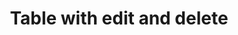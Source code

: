 ---
title: Table with edit and delete
category: Application
paid: true
isActive: true
ltr: {"react":{"jsxCss":[],"jsxTail":[{"code":"export default () => {\n\n    const tableItems = [\n        {\n            name: \"Liam James\",\n            email: \"liamjames@example.com\",\n            position: \"Software engineer\",\n            salary: \"$100K\"\n        },\n        {\n            name: \"Olivia Emma\",\n            email: \"oliviaemma@example.com\",\n            position: \"Product designer\",\n            salary: \"$90K\"\n        },\n        {\n            name: \"William Benjamin\",\n            email: \"william.benjamin@example.com\",\n            position: \"Front-end developer\",\n            salary: \"$80K\"\n        },\n        {\n            name: \"Henry Theodore\",\n            email: \"henrytheodore@example.com\",\n            position: \"Laravel engineer\",\n            salary: \"$120K\"\n        },\n        {\n            name: \"Amelia Elijah\",\n            email: \"amelia.elijah@example.com\",\n            position: \"Open source manager\",\n            salary: \"$75K\"\n        },\n    ]\n\n    return (\n        <div className=\"max-w-screen-xl mx-auto px-4 md:px-8\">\n            <div className=\"items-start justify-between md:flex\">\n                <div className=\"max-w-lg\">\n                    <h3 className=\"text-gray-800 text-xl font-bold sm:text-2xl\">\n                        Team members\n                    </h3>\n                    <p className=\"text-gray-600 mt-2\">\n                        Lorem Ipsum is simply dummy text of the printing and typesetting industry.\n                    </p>\n                </div>\n                <div className=\"mt-3 md:mt-0\">\n                    <a\n                        href=\"javascript:void(0)\"\n                        className=\"inline-block px-4 py-2 text-white duration-150 font-medium bg-indigo-600 rounded-lg hover:bg-indigo-500 active:bg-indigo-700 md:text-sm\"\n                    >\n                        Add member\n                    </a>\n                </div>\n            </div>\n            <div className=\"mt-12 shadow-sm border rounded-lg overflow-x-auto\">\n                <table className=\"w-full table-auto text-sm text-left\">\n                    <thead className=\"bg-gray-50 text-gray-600 font-medium border-b\">\n                        <tr>\n                            <th className=\"py-3 px-6\">Username</th>\n                            <th className=\"py-3 px-6\">Email</th>\n                            <th className=\"py-3 px-6\">Position</th>\n                            <th className=\"py-3 px-6\">Salary</th>\n                            <th className=\"py-3 px-6\"></th>\n\n                        </tr>\n                    </thead>\n                    <tbody className=\"text-gray-600 divide-y\">\n                        {\n                            tableItems.map((item, idx) => (\n                                <tr key={idx}>\n                                    <td className=\"px-6 py-4 whitespace-nowrap\">{item.name}</td>\n                                    <td className=\"px-6 py-4 whitespace-nowrap\">{item.email}</td>\n                                    <td className=\"px-6 py-4 whitespace-nowrap\">{item.position}</td>\n                                    <td className=\"px-6 py-4 whitespace-nowrap\">{item.salary}</td>\n                                    <td className=\"text-right px-6 whitespace-nowrap\">\n                                        <a href=\"javascript:void()\" className=\"py-2 px-3 font-medium text-indigo-600 hover:text-indigo-500 duration-150 hover:bg-gray-50 rounded-lg\">\n                                            Edit\n                                        </a>\n                                        <button href=\"javascript:void()\" className=\"py-2 leading-none px-3 font-medium text-red-600 hover:text-red-500 duration-150 hover:bg-gray-50 rounded-lg\">\n                                            Delete\n                                        </button>\n                                    </td>\n                                </tr>\n                            ))\n                        }\n                    </tbody>\n                </table>\n            </div>\n        </div>\n    )\n}","label":"App.jsx"}]},"preview":"function App() {\n\n    const tableItems = [\n        {\n            name: \"Liam James\",\n            email: \"liamjames@example.com\",\n            position: \"Software engineer\",\n            salary: \"$100K\"\n        },\n        {\n            name: \"Olivia Emma\",\n            email: \"oliviaemma@example.com\",\n            position: \"Product designer\",\n            salary: \"$90K\"\n        },\n        {\n            name: \"William Benjamin\",\n            email: \"william.benjamin@example.com\",\n            position: \"Front-end developer\",\n            salary: \"$80K\"\n        },\n        {\n            name: \"Henry Theodore\",\n            email: \"henrytheodore@example.com\",\n            position: \"Laravel engineer\",\n            salary: \"$120K\"\n        },\n        {\n            name: \"Amelia Elijah\",\n            email: \"amelia.elijah@example.com\",\n            position: \"Open source manager\",\n            salary: \"$75K\"\n        },\n    ]\n\n    return (\n        <div className=\"max-w-screen-xl mx-auto px-4 py-16 md:px-8\">\n            <div className=\"items-start justify-between md:flex\">\n                <div className=\"max-w-lg\">\n                    <h3 className=\"text-gray-800 text-xl font-bold sm:text-2xl\">\n                        Team members\n                    </h3>\n                    <p className=\"text-gray-600 mt-2\">\n                        Lorem Ipsum is simply dummy text of the printing and typesetting industry.\n                    </p>\n                </div>\n                <div className=\"mt-3 md:mt-0\">\n                    <a\n                        href=\"javascript:void(0)\"\n                        className=\"inline-block px-4 py-2 text-white duration-150 font-medium bg-indigo-600 rounded-lg hover:bg-indigo-500 active:bg-indigo-700 md:text-sm\"\n                    >\n                        Add member\n                    </a>\n                </div>\n            </div>\n            <div className=\"mt-12 shadow-sm border rounded-lg overflow-x-auto\">\n                <table className=\"w-full table-auto text-sm text-left\">\n                    <thead className=\"bg-gray-50 text-gray-600 font-medium border-b\">\n                        <tr>\n                            <th className=\"py-3 px-6\">Username</th>\n                            <th className=\"py-3 px-6\">Email</th>\n                            <th className=\"py-3 px-6\">Position</th>\n                            <th className=\"py-3 px-6\">Salary</th>\n                            <th className=\"py-3 px-6\"></th>\n\n                        </tr>\n                    </thead>\n                    <tbody className=\"text-gray-600 divide-y\">\n                        {\n                            tableItems.map((item, idx) => (\n                                <tr key={idx}>\n                                    <td className=\"px-6 py-4 whitespace-nowrap\">{item.name}</td>\n                                    <td className=\"px-6 py-4 whitespace-nowrap\">{item.email}</td>\n                                    <td className=\"px-6 py-4 whitespace-nowrap\">{item.position}</td>\n                                    <td className=\"px-6 py-4 whitespace-nowrap\">{item.salary}</td>\n                                    <td className=\"text-right px-6 whitespace-nowrap\">\n                                        <a href=\"javascript:void()\" className=\"py-2 px-3 font-medium text-indigo-600 hover:text-indigo-500 duration-150 hover:bg-gray-50 rounded-lg\">\n                                            Edit\n                                        </a>\n                                        <button href=\"javascript:void()\" className=\"py-2 leading-none px-3 font-medium text-red-600 hover:text-red-500 duration-150 hover:bg-gray-50 rounded-lg\">\n                                            Delete\n                                        </button>\n                                    </td>\n                                </tr>\n                            ))\n                        }\n                    </tbody>\n                </table>\n            </div>\n        </div>\n    )\n}","vue":{"vueCss":[],"vueTail":[]}}
rtl: {"react":{"jsxTail":[{"code":"export default () => {\n\n    const tableItems = [\n        {\n            name: \"ليام جيمس\",\n            email: \"liamjames@example.com\",\n            position: \"مهندس برمجيات\",\n            salary: \"$100K\"\n        },\n        {\n            name: \"أوليفيا إيما\",\n            email: \"oliviaemma@example.com\",\n            position: \"مصمم المنتج\",\n            salary: \"$90K\"\n        },\n        {\n            name: \"وليام بنيامين\",\n            email: \"william.benjamin@example.com\",\n            position: \"مطور الواجهة الأمامية\",\n            salary: \"$80K\"\n        },\n        {\n            name: \"هنري ثيودور\",\n            email: \"henrytheodore@example.com\",\n            position: \"مهندس Laravel\",\n            salary: \"$120K\"\n        },\n        {\n            name: \"اميليا ايليا\",\n            email: \"amelia.elijah@example.com\",\n            position: \"مدير Open source\",\n            salary: \"$75K\"\n        },\n    ]\n\n    return (\n        <div className=\"max-w-screen-xl mx-auto px-4 md:px-8\">\n            <div className=\"items-start justify-between md:flex\">\n                <div className=\"max-w-lg\">\n                    <h3 className=\"text-gray-800 text-xl font-bold sm:text-2xl\">\n                        أعضاء الفريق\n                    </h3>\n                    <p className=\"text-gray-600 mt-2\">\n                        لوريم إيبسوم هو ببساطة نص شكلي يستخدم في صناعة الطباعة والتنضيد.\n                    </p>\n                </div>\n                <div className=\"mt-3 md:mt-0\">\n                    <a\n                        href=\"javascript:void(0)\"\n                        className=\"inline-block px-4 py-2 text-white duration-150 font-medium bg-indigo-600 rounded-lg hover:bg-indigo-500 active:bg-indigo-700 md:text-sm\"\n                    >\n                        اضافة عضو\n                    </a>\n                </div>\n            </div>\n            <div className=\"mt-12 shadow-sm border rounded-lg overflow-x-auto\">\n                <table className=\"w-full table-auto text-sm text-right\">\n                    <thead className=\"bg-gray-50 text-gray-600 font-medium border-b\">\n                        <tr>\n                            <th className=\"py-3 px-6\">الاسم</th>\n                            <th className=\"py-3 px-6\">البريد الالكتروني</th>\n                            <th className=\"py-3 px-6\">المنصب</th>\n                            <th className=\"py-3 px-6\">الراتب</th>\n                            <th className=\"py-3 px-6\"></th>\n\n                        </tr>\n                    </thead>\n                    <tbody className=\"text-gray-600 divide-y\">\n                        {\n                            tableItems.map((item, idx) => (\n                                <tr key={idx}>\n                                    <td className=\"px-6 py-4 whitespace-nowrap\">{item.name}</td>\n                                    <td className=\"px-6 py-4 whitespace-nowrap\">{item.email}</td>\n                                    <td className=\"px-6 py-4 whitespace-nowrap\">{item.position}</td>\n                                    <td className=\"px-6 py-4 whitespace-nowrap\">{item.salary}</td>\n                                    <td className=\"text-right px-6 whitespace-nowrap\">\n                                        <a href=\"javascript:void()\" className=\"py-2 px-3 font-medium text-indigo-600 hover:text-indigo-500 duration-150 hover:bg-gray-50 rounded-lg\">\n                                            تعديل\n                                        </a>\n                                        <button href=\"javascript:void()\" className=\"py-2 leading-none px-3 font-medium text-red-600 hover:text-red-500 duration-150 hover:bg-gray-50 rounded-lg\">\n                                            حذف\n                                        </button>\n                                    </td>\n                                </tr>\n                            ))\n                        }\n                    </tbody>\n                </table>\n            </div>\n        </div>\n    )\n}","label":"App.jsx"}],"jsxCss":[]},"preview":"function App() {\n\n    const tableItems = [\n        {\n            name: \"ليام جيمس\",\n            email: \"liamjames@example.com\",\n            position: \"مهندس برمجيات\",\n            salary: \"$100K\"\n        },\n        {\n            name: \"أوليفيا إيما\",\n            email: \"oliviaemma@example.com\",\n            position: \"مصمم المنتج\",\n            salary: \"$90K\"\n        },\n        {\n            name: \"وليام بنيامين\",\n            email: \"william.benjamin@example.com\",\n            position: \"مطور الواجهة الأمامية\",\n            salary: \"$80K\"\n        },\n        {\n            name: \"هنري ثيودور\",\n            email: \"henrytheodore@example.com\",\n            position: \"مهندس Laravel\",\n            salary: \"$120K\"\n        },\n        {\n            name: \"اميليا ايليا\",\n            email: \"amelia.elijah@example.com\",\n            position: \"مدير Open source\",\n            salary: \"$75K\"\n        },\n    ]\n\n    return (\n        <div className=\"max-w-screen-xl mx-auto px-4 py-16 md:px-8\">\n            <div className=\"items-start justify-between md:flex\">\n                <div className=\"max-w-lg\">\n                    <h3 className=\"text-gray-800 text-xl font-bold sm:text-2xl\">\n                        أعضاء الفريق\n                    </h3>\n                    <p className=\"text-gray-600 mt-2\">\n                        لوريم إيبسوم هو ببساطة نص شكلي يستخدم في صناعة الطباعة والتنضيد.\n                    </p>\n                </div>\n                <div className=\"mt-3 md:mt-0\">\n                    <a\n                        href=\"javascript:void(0)\"\n                        className=\"inline-block px-4 py-2 text-white duration-150 font-medium bg-indigo-600 rounded-lg hover:bg-indigo-500 active:bg-indigo-700 md:text-sm\"\n                    >\n                        اضافة عضو\n                    </a>\n                </div>\n            </div>\n            <div className=\"mt-12 shadow-sm border rounded-lg overflow-x-auto\">\n                <table className=\"w-full table-auto text-sm text-right\">\n                    <thead className=\"bg-gray-50 text-gray-600 font-medium border-b\">\n                        <tr>\n                            <th className=\"py-3 px-6\">الاسم</th>\n                            <th className=\"py-3 px-6\">البريد الالكتروني</th>\n                            <th className=\"py-3 px-6\">المنصب</th>\n                            <th className=\"py-3 px-6\">الراتب</th>\n                            <th className=\"py-3 px-6\"></th>\n\n                        </tr>\n                    </thead>\n                    <tbody className=\"text-gray-600 divide-y\">\n                        {\n                            tableItems.map((item, idx) => (\n                                <tr key={idx}>\n                                    <td className=\"px-6 py-4 whitespace-nowrap\">{item.name}</td>\n                                    <td className=\"px-6 py-4 whitespace-nowrap\">{item.email}</td>\n                                    <td className=\"px-6 py-4 whitespace-nowrap\">{item.position}</td>\n                                    <td className=\"px-6 py-4 whitespace-nowrap\">{item.salary}</td>\n                                    <td className=\"text-right px-6 whitespace-nowrap\">\n                                        <a href=\"javascript:void()\" className=\"py-2 px-3 font-medium text-indigo-600 hover:text-indigo-500 duration-150 hover:bg-gray-50 rounded-lg\">\n                                            تعديل\n                                        </a>\n                                        <button href=\"javascript:void()\" className=\"py-2 leading-none px-3 font-medium text-red-600 hover:text-red-500 duration-150 hover:bg-gray-50 rounded-lg\">\n                                            حذف\n                                        </button>\n                                    </td>\n                                </tr>\n                            ))\n                        }\n                    </tbody>\n                </table>\n            </div>\n        </div>\n    )\n}","vue":{"vueTail":[],"vueCss":[]}}
slug: /tables
id: dea6640b-34ed-4eab-b145-5304dcf25d65
created_at: 1668951860018
---